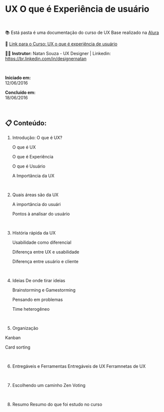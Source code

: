# UX O que é Experiência de usuário

<br>

📚 Está pasta é uma documentação do curso de UX Base realizado na [Alura](https://www.alura.com.br) 

🔗 [Link para o Curso: UX o que é experiência de usuário](https://www.alura.com.br/curso-online-ux-base) 

👨‍🏫  **Instrutor:** Natan Souza - UX Designer | Linkedin: https://br.linkedin.com/in/designernatan

<br>

**Iniciado em:**<br> 12/06/2016

**Concluído em:**<br> 18/06/2016


<br>

## 📋 Conteúdo: 

1. Introdução: O que é UX?

    O que é UX
  
    O que é Experiência
  
    O que é Usuário 
  
    A Importância da UX

<br>

2. Quais áreas são da UX
    
    A importância do usuári
    
    Pontos à analisar do usuário

<br>

3. História rápida da UX
  
    Usabilidade como diferencial
      
    Diferença entre UX e usabilidade
  
    Diferença entre usuário e cliente

<br>

4. Ideias
    De onde tirar ideias
    
    Brainstorming e Gamestorming
    
    Pensando em problemas
    
    Time heterogêneo

<br>

5. Organização

  Kanban
  
  Card sorting 
  
<br>

6. Entregáveis e Ferramentas
    Entregáveis de UX 
    Ferramnetas de UX
    
<br>

7. Escolhendo um caminho
    Zen Voting

<br>

8. Resumo 
    Resumo do que foi estudo no curso

